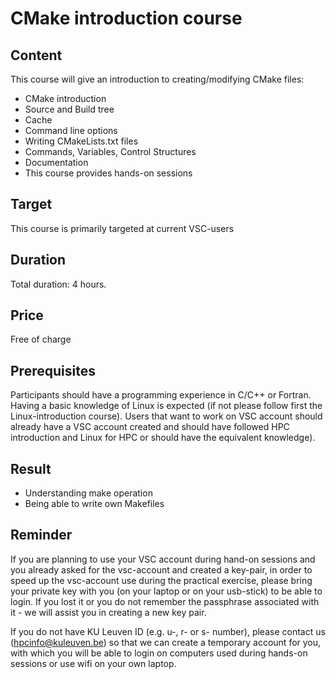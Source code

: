 # CMake introduction course 

## Content
This course will give an introduction to creating/modifying CMake files:
- CMake introduction
- Source and Build tree
- Cache
- Command line options
- Writing CMakeLists.txt files
- Commands, Variables, Control Structures
- Documentation
- This course provides hands-on sessions


## Target
This course is primarily targeted at current VSC-users

## Duration
Total duration: 4 hours.

## Price
Free of charge
	
## Prerequisites
Participants should have a programming experience in C/C++ or Fortran. Having a basic knowledge of Linux is expected (if not please follow first the Linux-introduction course). Users that want to work on VSC account should already have a VSC account created and should have followed HPC introduction and Linux for HPC or should have the equivalent knowledge). 

## Result
- Understanding make operation
- Being able to write own Makefiles

## Reminder
If you are planning to use your VSC account during hand-on sessions and you already asked for the vsc-account and created a key-pair, in order to speed up the vsc-account use during the practical exercise, please bring your private key with you (on your laptop or on your usb-stick) to be able to login. If you lost it or you do not remember the passphrase associated with it - we will assist you in creating a new key pair.

If you do not have KU Leuven ID (e.g. u-, r- or s- number), please contact us (hpcinfo@kuleuven.be) so that we can create a temporary account for you, with which you will be able to login on computers used during hands-on sessions or use wifi on your own laptop.
